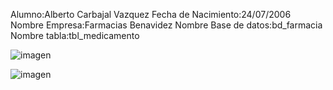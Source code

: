 Alumno:Alberto Carbajal Vazquez
Fecha de Nacimiento:24/07/2006
Nombre Empresa:Farmacias Benavidez
Nombre Base de datos:bd_farmacia
Nombre tabla:tbl_medicamento


![imagen](https://github.com/AlBETO128/Crud2/assets/143547229/d280f3b9-13db-4774-ab6c-02cc3e22845e)

![imagen](https://github.com/AlBETO128/Crud2/assets/143547229/1f219558-6840-4ccb-8847-1a4e3846af37)
